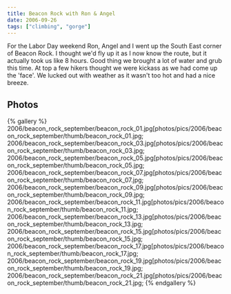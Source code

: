 ```yaml
---
title: Beacon Rock with Ron & Angel
date: 2006-09-26
tags: ["climbing", "gorge"]
---
```

For the Labor Day weekend Ron, Angel and I went up the South East corner of Beacon Rock.  I thought we'd fly up it as I now know the route, but it actually took us like 8 hours.  Good thing we brought a lot of water and grub this time.  At top a few hikers thought we were kickass as we had come up the 'face'.  We lucked out with weather as it wasn't too hot and had a nice breeze.

## Photos 

{% gallery %} 
2006/beacon_rock_september/beacon_rock_01.jpg[photos/pics/2006/beacon_rock_september/thumb/beacon_rock_01.jpg;
2006/beacon_rock_september/beacon_rock_03.jpg[photos/pics/2006/beacon_rock_september/thumb/beacon_rock_03.jpg;
2006/beacon_rock_september/beacon_rock_05.jpg[photos/pics/2006/beacon_rock_september/thumb/beacon_rock_05.jpg;
2006/beacon_rock_september/beacon_rock_07.jpg[photos/pics/2006/beacon_rock_september/thumb/beacon_rock_07.jpg;
2006/beacon_rock_september/beacon_rock_09.jpg[photos/pics/2006/beacon_rock_september/thumb/beacon_rock_09.jpg;
2006/beacon_rock_september/beacon_rock_11.jpg[photos/pics/2006/beacon_rock_september/thumb/beacon_rock_11.jpg;
2006/beacon_rock_september/beacon_rock_13.jpg[photos/pics/2006/beacon_rock_september/thumb/beacon_rock_13.jpg;
2006/beacon_rock_september/beacon_rock_15.jpg[photos/pics/2006/beacon_rock_september/thumb/beacon_rock_15.jpg;
2006/beacon_rock_september/beacon_rock_17.jpg[photos/pics/2006/beacon_rock_september/thumb/beacon_rock_17.jpg;
2006/beacon_rock_september/beacon_rock_19.jpg[photos/pics/2006/beacon_rock_september/thumb/beacon_rock_19.jpg;
2006/beacon_rock_september/beacon_rock_21.jpg[photos/pics/2006/beacon_rock_september/thumb/beacon_rock_21.jpg;
{% endgallery %}
